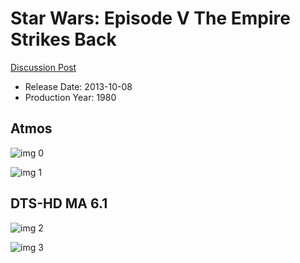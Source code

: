 # Star Wars: Episode V The Empire Strikes Back

[Discussion Post](https://www.avsforum.com/threads/bass-eq-for-filtered-movies.2995212/post-56914188)

* Release Date: 2013-10-08
* Production Year: 1980

## Atmos

![img 0](https://i.imgur.com/56wtqxc.jpg)

![img 1](https://i.imgur.com/ZVsqmfH.png)

## DTS-HD MA 6.1

![img 2](https://i.imgur.com/4UuxAAz.jpg)

![img 3](https://i.imgur.com/XZnKAx5.jpg)

